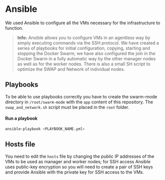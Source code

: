 # Ansible
We used Ansible to configure all the VMs necessary for the infrastructure to function. 
> **Info:** Ansible allows you to configure VMs in an agentless way by simply executing commands via the SSH protocol.
We have created a series of playbooks for initial configuration, copying, starting and stopping the Docker Swarm; we have also configured the join in the Docker Swarm in a fully automatic way by the other manager nodes as well as for the worker nodes. There is also a small SH script to optimize the SWAP and Network of individual nodes.

## Playbooks
To be able to use playbooks correctly you have to create the swarm-mode directory in `/root/swarm-mode` with the `app` content of this repository. The `swap_and_network.sh` script must be placed in the `root` folder.

#### Run a playbook
```sh
ansible-playbook <PLAYBOOK_NAME.yml>
```

## Hosts file
You need to edit the `hosts` file by changing the public IP addresses of the VMs to be used as manager and worker nodes; for SSH access Ansible uses public-key encryption so you will need to create a pair of SSH keys and provide Ansible with the private key for SSH access to the VMs.
